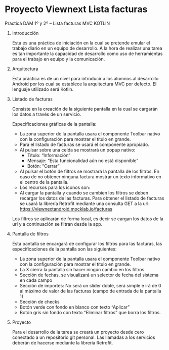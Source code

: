 # Proyecto Viewnext Lista facturas

Practica DAM 1º y 2º – Lista facturas MVC KOTLIN

1. Introducción

    Esta es una práctica de iniciación en la cual se pretende emular el trabajo diario en un equipo de desarrollo. A la hora de realizar una tarea es tan importante la capacidad de desarrollo como uso de herramientas para el trabajo en equipo y la comunicación.

2. Arquitectura

    Esta práctica es de un nivel para introducir a los alumnos al desarrollo Android por los cual se establece la arquitectura MVC por defecto.
    El lenguaje utilizado será Kotlin.

3. Listado de facturas

    Consiste en la creación de la siguiente pantalla en la cual se cargarán los datos a través de un servicio.

    Especificaciones gráficas de la pantalla:

    - La zona superior de la pantalla usara el componente Toolbar nativo con la configuración para mostrar el título en grande.
    - Para el listado de facturas se usará el componente apropiado.
    - Al pulsar sobre una celda se mostrará un popup nativo:
        - Título: “Información”
        - Mensaje: “Esta funcionalidad aún no está disponible”
        - Botón: “Cerrar”
    - Al pulsar el botón de filtros se mostrará la pantalla de los filtros. En caso de no obtener ninguna factura mostrar un texto informativo en el centro de la pantalla.
    - Los recursos para los iconos son:
    - Al cargar la pantalla y cuando se cambien los filtros se deben recargar los datos de las facturas. Para obtener el listado de facturas se usará la librería Retrofit mediante una consulta GET a la url:
      https://viewnextandroid.mocklab.io/facturas

    Los filtros se aplicarán de forma local, es decir se cargan los datos de la url y a continuación se filtran desde la app.

4. Pantalla de filtros

    Esta pantalla se encargará de configurar los filtros para las facturas, las especificaciones de la pantalla son las siguientes:

    - La zona superior de la pantalla usara el componente Toolbar nativo con la configuración para mostrar el título en grande.
    - La X cierra la pantalla sin hacer ningún cambio en los filtros.
    - Sección de fechas, se visualizará un selector de fecha del sistema en cada campo
    - Sección de importes: No será un slider doble, será simple e irá de 0 al máximo de valor de las facturas (campo de entrada de la pantalla 1)
    - Sección de checks
    - Botón verde con fondo en blanco con texto “Aplicar”
    - Botón gris sin fondo con texto “Eliminar filtros” que borra los filtros.

5. Proyecto

    Para el desarrollo de la tarea se creará un proyecto desde cero conectado a un repositorio git personal.
    Las llamadas a los servicios deberán de hacerse mediante la librería Retrofit.
